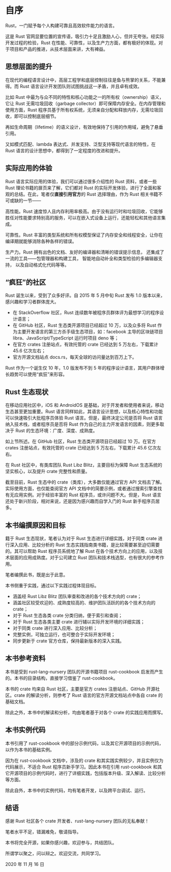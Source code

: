# 自序


Rust，一门赋予每个人构建可靠且高效软件能力的语言。

这是 Rust 官网显要位置的宣传语，吸引力十足且激励人心，但并无夸张。经实际开发过程的检验，Rust 在性能、可靠性，以及生产力方面，都有极好的体现。对于项目和产品的推进，从技术层面来讲，大有裨益。

## 思想层面的提升

在现代的编程语言设计中，高层工程学和底层控制往往是鱼与熊掌的关系，不能兼得。而 Rust 语言设计开发团队则试图挑战这一矛盾，并且卓有成效。

比如 Rust 中最为与众不同的特性和核心功能之一的所有权（ownership）语义，它让 Rust 无需垃圾回收（garbage collector）即可保障内存安全。在内存管理和使用方面，Rust 程序员基于所有权系统，无须亲自分配和释放内存，无需垃圾回收，即可以控制底层细节。

再如生命周期（lifetime）的语义设计，有效地保持了引用的作用域，避免了悬垂引用。

又如模式匹配、lambda 表达式、并发支持、泛型支持等现代语言的特性，在 Rust 语言的设计思想中，都得到了一定程度的改进和提升。

## 实际应用的体验

Rust 语言实际应用的体验，我们可以通过很多介绍性的 Rust 资料，或者一些 Rust 理论书籍的扉页来了解，它们都对 Rust 的实际开发体验，进行了全面和客观的总结。在此，笔者仅**直接引用官方**的 Rust 选择理由，作为 Rust 相关书籍不可或缺的一节——

高性能。Rust 速度惊人且内存利用率极高。由于没有运行时和垃圾回收，它能够胜任对性能要求特别高的服务，可以在嵌入式设备上运行，还能轻松和其他语言集成。

可靠性。Rust 丰富的类型系统和所有权模型保证了内存安全和线程安全，让你在编译期就能够消除各种各样的错误。

生产力。Rust 拥有出色的文档、友好的编译器和清晰的错误提示信息， 还集成了一流的工具——包管理器和构建工具， 智能地自动补全和类型检验的多编辑器支持， 以及自动格式化代码等等。

## “疯狂”的社区

Rust 诞生以来，受到了众多好评。自 2015 年 5 月中旬 Rust 发布 1.0 版本以来，感兴趣和学习者群体庞大。

- 在 StackOverflow 社区，Rust 连续数年被程序员群体评为最想学习的程序设计语言；
- 在 GitHub 社区，Rust 生态类开源项目已经超过 10 万，以及众多将 Rust 作为主要开发语言的第三方杀手级生态项目，如：facebook 主导的区块链项目 libra、JavaScript/TypeScript 运行时项目 deno 等；
- 在官方 crates 注册站点，有效托管的 crate 已经达到 5 万左右，下载累计 45.6 亿次左右；
- 官方开源文档站点 docs.rs，每天全球的访问量达到百万上下。

Rust 作为一个诞生仅 10 年，1.0 版发布不到 5 年的程序设计语言，其用户群体增长趋势可以使用“疯狂”来形容。

## Rust 生态现状

在移动应用社区中，iOS 和 AndroidOS 是基础，对于开发者和使用者来说，移动生态甚至更加重要。Rust 语言同样如此，其语言设计思想，以及核心特性和功能可以快速吸引大批程序员体验 Rust 语言。但是，最终决定公司是否将 Rust 语言纳入技术栈，或者程序员是否将 Rust 作为自己的主力开发语言的因素，则更多取决于 Rust 的生态环境：广度、深度、成熟度。

如上节所述。在 GitHub 社区，Rust 生态类开源项目已经超过 10 万。在官方 crates 注册站点，有效托管的 crate 已经达到 5 万左右，下载累计 45.6 亿次左右。

在 Rust 社区中，有类库团队 Rust Libz Blitz，主要目标为保障 Rust 生态系统的坚实核心，以及提升 crate 完整性和质量。

截至目前，Rust 生态中的 crate（类库），大多数仅能通过官方 API 文档去了解。实际使用方面，也仅能查阅官方 API 文档中的简要示例，或者通过搜索引擎查找有无应用实例。对于经验丰富的 Rust 程序员，或许问题不大。但是，Rust 语言还处于新兴阶段，相对来说，还是因为感兴趣而自学入门的 Rust 新手程序员居多。

## 本书编撰原因和目标

籍于 Rust 生态现状，笔者认为对于 Rust 生态进行详细实践，对于同类 crate 进行深入应用、比较分析的 Rust 生态实践指南类书籍，是比较需要甚至迫切需要的。其可以帮助 Rust 程序员系统地了解 Rust 在各个技术方向上的应用，以及技术层面的应用成熟度。对于公司建立 Rust 团队和技术栈选型，也有很大的参考作用。

笔者编撰此书，既是出于此意。

本书侧重于实践，通过以下实践过程体现目标。

- 涵盖经 Rust Libz Blitz 团队审查和改进的各个技术方向的 crate；
- 涵盖社区较受欢迎的、成熟度较高的、维护团队活跃的的各个技术方向的 crate；
- 对于 Rust 生态各类 crate 分类归纳，便于索引和查阅；
- 对于 Rust 生态各类主要 crate 进行辅以实际开发环境的详细实践；
- 对于同类 crate 进行深入应用、比较分析；
- 完整实例，可独立运行，也可整合于实际开发环境；
- 同步更新于 crate 官方仓库，保持最新版本的深入实践。

## 本书参考资料

本书是受到 rust-lang-nursery 团队的开源书籍项目 rust-cookbook 启发而产生的。本书的目录结构，直接学习借鉴了 rust-cookbook。

本书的 crate 均来自 Rust 社区，主要是官方 crates 注册站点、GitHub 开源社区。crate 的解读分析，则参考了 Rust 语言的官方开源文档站点中各自 crate 的基础文档。

除此之外，本书中的解读和分析，均由笔者基于对各个 crate 的实践应用而撰写。 

## 本书实例代码

本书引用了 rust-cookbook 中的部分示例代码，以及其它开源项目的示例代码，以作为本书的基础实例。

因为在 rust-cookbook 文档中，涉及的 crate 和其实践实例较少，并且实例仅为代码展示，不适合 Rust 程序员新手学习。因此本书在引用 rust-cookbook 和其它开源项目的示例代码时，进行了详细实践，包括版本升级、深入解读、比较分析等方面。

除此自外，本书中的实例代码，均有笔者开发，以及跨平台调试、运行。

## 结语

感谢 Rust 社区各个 crate 开发者、rust-lang-nursery 团队的无私奉献！

笔者水平不足，错漏难免，敬请指导。

本书将完全开源，如果你感兴趣，欢迎参与，共结团队。

所谓学以聚之，问以辩之。欢迎交流，共同学习。

2020 年 11 月 16 日
